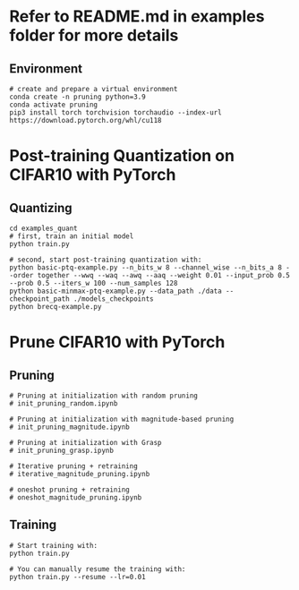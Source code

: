 # Refer to README.md in examples folder for more details

## Environment

```
# create and prepare a virtual environment
conda create -n pruning python=3.9
conda activate pruning
pip3 install torch torchvision torchaudio --index-url https://download.pytorch.org/whl/cu118
```

# Post-training Quantization on CIFAR10 with PyTorch

## Quantizing

```
cd examples_quant
# first, train an initial model
python train.py

# second, start post-training quantization with:
python basic-ptq-example.py --n_bits_w 8 --channel_wise --n_bits_a 8 --order together --wwq --waq --awq --aaq --weight 0.01 --input_prob 0.5 --prob 0.5 --iters_w 100 --num_samples 128
python basic-minmax-ptq-example.py --data_path ./data --checkpoint_path ./models_checkpoints
python brecq-example.py
```
# Prune CIFAR10 with PyTorch
## Pruning

```
# Pruning at initialization with random pruning
# init_pruning_random.ipynb

# Pruning at initialization with magnitude-based pruning
# init_pruning_magnitude.ipynb

# Pruning at initialization with Grasp
# init_pruning_grasp.ipynb

# Iterative pruning + retraining
# iterative_magnitude_pruning.ipynb

# oneshot pruning + retraining
# oneshot_magnitude_pruning.ipynb
```

## Training

```
# Start training with:
python train.py

# You can manually resume the training with:
python train.py --resume --lr=0.01
```
